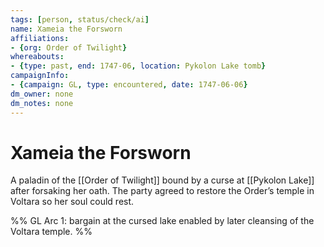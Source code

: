 ```yaml
---
tags: [person, status/check/ai]
name: Xameia the Forsworn
affiliations:
- {org: Order of Twilight}
whereabouts:
- {type: past, end: 1747-06, location: Pykolon Lake tomb}
campaignInfo:
- {campaign: GL, type: encountered, date: 1747-06-06}
dm_owner: none
dm_notes: none
---
```

# Xameia the Forsworn

A paladin of the [[Order of Twilight]] bound by a curse at [[Pykolon Lake]] after forsaking her oath. The party agreed to restore the Order’s temple in Voltara so her soul could rest.

%%
GL Arc 1: bargain at the cursed lake enabled by later cleansing of the Voltara temple.
%%

